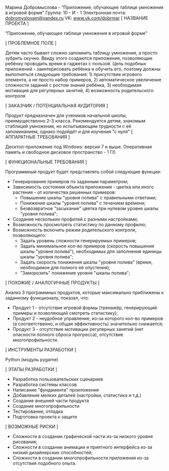 Марина Добромыслова - “Приложение, обучающее таблице умножения в игровой форме”
Группа: 10 - И - 1
Электронная почта: dobromyslovam@yandex.ru
VK: www.vk.com/dobrmar
[ НАЗВАНИЕ ПРОЕКТА ]

“Приложение, обучающее таблице умножения в игровой форме”

[ ПРОБЛЕМНОЕ ПОЛЕ ]

Детям часто бывает сложно запомнить таблицу умножения, а просто зубрить скучно. Ввиду этого создаются приложения, позволяющие ребёнку проводить время в гаджетах с пользой. Цель подобных приложений - заинтерисовать ребёнка и обучить его, поэтому должны выполняться следующие требования: 1) присутствие игрового элемента, а не просто набор примеров, 2) автоматическое увеличение сложности заданий с ростом знаний ребёнка, 3) необходимая мотивация для регулярных занятий, 4) возможность родительского контроля

[ ЗАКАЗЧИК / ПОТЕНЦИАЛЬНАЯ АУДИТОРИЯ ]

Продукт предназначен для учеников начальной школы, преимущественно 2-3 класса. Рекомендуется детям, знакомым стаблицей умножения, но испытывающим трудности с её запоминанием, однако подойдёт и для изучения "с нуля"
[ АППАРАТНЫЕ ТРЕБОВАНИЯ ]

Десктоп-приложение под Windows: версия 7 и выше. Оперативная память и свободное дисковое пространство - 1 Гб.

[ ФУНКЦИОНАЛЬНЫЕ ТРЕБОВАНИЯ ]

Программный продукт будет представлять собой следующие функции:

- Генерирование примеров по заданным параметром;
- Зависимость состояния объекта приложения - цветка или иного растения - от количества решенных примеров:
  - Повышение шкалы "уровня полива" с правильными ответами;
  - Понижение шкалы "уровня полива" с течением времени;
  - Безвозвратное "засыхание" цветка при нулевом уровне шкалы "уровня полива";
- Создание нескольких профилей с разными настройками;
- Возможность просмотреть статистику по данному профилю;
- Возможность включить режим родительского контроля, позволяющего:
  - Задать уровень сложности генерируемых примеров;
  - Задать минимальное кол-во примеров (скорость повышения шкалы "уровня полива"), необходимых для заполнения единицы шкалы "уровня полива";
  - Задать скорость понижения шкалы "уровня полива" (время, необходимое для полного её опустения);
  - "Заморозить" понижение уровня "шкалы полива";
  
[ ПОХОЖИЕ / АНАЛОГИЧНЫЕ ПРОДУКТЫ ]

Анализ 3 программных продуктов, которые максимально приближены к заданному функционалу, показал, что:

- Продукт 1 - отсутствие игровой формы (тренажёр, генерирующий примеры и позволяющий смотреть статистику);
- Продукт 2 - неудобное управление, из-за которого кол-во примеров (а соответственно, и общая эффективность) значительно снижается;
- Продукт 3 - отсутствие мотивации регулярных занятий (нет опасности полного сброса прогресса), отсутствие многопрофильности.

[ ИНСТРУМЕНТЫ РАЗРАБОТКИ ]

Python (модуль pygame)

[ ЭТАПЫ РАЗРАБОТКИ ]

- Разработка пользовательских сценариев
- Разработка системы классов
- Написание "фундамента" проиложения
- Добавление мелких деталей (настройки, статистика и т.д.)
- Создание внешней части продукта
- Создание многопрофильности
- Тестирование, отладка
- Подготовка проекта к защите

[ ВОЗМОЖНЫЕ РИСКИ ]

- Сложности в создании графической части из-за низкого уровня рисования;
- Сложности в создании анимации и приятного интерфейса из-за низкий дизайнерских способностей;
- Сложности в создании многопрофильности приложения из-за отсутствия подобного опыта. 

